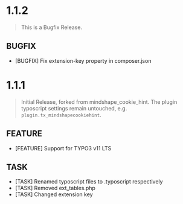 # 1.1.2

> This is a Bugfix Release.

## BUGFIX

- [BUGFIX] Fix extension-key property in composer.json

# 1.1.1

> Initial Release, forked from mindshape_cookie_hint. The plugin typoscript settings remain untouched, e.g. `plugin.tx_mindshapecookiehint`.

## FEATURE

- [FEATURE] Support for TYPO3 v11 LTS

## TASK

- [TASK] Renamed typoscript files to .typoscript respectively
- [TASK] Removed ext_tables.php
- [TASK] Changed extension key
